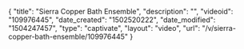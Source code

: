 {
    "title": "Sierra Copper Bath Ensemble",
    "description": "",
    "videoid": "109976445",
    "date_created": "1502520222",
    "date_modified": "1504247457",
    "type": "captivate",
    "layout": "video",
    "url": "\/v\/sierra-copper-bath-ensemble\/109976445"
}